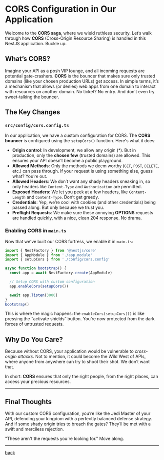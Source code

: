 # CORS Configuration in Our Application

Welcome to the **CORS saga**, where we wield ruthless security. Let’s walk through how **CORS** (Cross-Origin Resource Sharing) is handled in this NestJS application. Buckle up.

## What’s CORS?

Imagine your API as a posh VIP lounge, and all incoming requests are potential gate-crashers. **CORS** is the bouncer that makes sure only trusted domains (like your chosen production URLs) get access. In simple terms, it’s a mechanism that allows (or denies) web apps from one domain to interact with resources on another domain. No ticket? No entry. And don’t even try sweet-talking the bouncer.

## The Key Changes

### `src/config/cors.config.ts`

In our application, we have a custom configuration for CORS. The **CORS bouncer** is configured using the `setupCors()` function. Here's what it does:

- **Origin control**: In development, we allow any origin (\*). But in production, only the **chosen few** (trusted domains) are allowed. This ensures your API doesn’t become a public playground.
- **Allowed Methods**: Only the methods we deem worthy (`GET`, `POST`, `DELETE`, etc.) can pass through. If your request is using something else, guess what? You’re out.
- **Allowed Headers**: We don’t want any shady headers sneaking in, so only headers like `Content-Type` and `Authorization` are permitted.
- **Exposed Headers**: We let you peek at a few headers, like `Content-Length` and `Content-Type`. Don’t get greedy.
- **Credentials**: Yep, we’re cool with cookies (and other credentials) being passed along. But only because we trust you.
- **Preflight Requests**: We make sure these annoying **OPTIONS** requests are handled quickly, with a nice, clean 204 response. No drama.

### Enabling CORS in `main.ts`

Now that we’ve built our CORS fortress, we enable it in `main.ts`:

```typescript
import { NestFactory } from '@nestjs/core'
import { AppModule } from './app.module'
import { setupCors } from './config/cors.config'

async function bootstrap() {
  const app = await NestFactory.create(AppModule)

  // Setup CORS with custom configuration
  app.enableCors(setupCors())

  await app.listen(3000)
}
bootstrap()
```

This is where the magic happens: the `enableCors(setupCors())` is like pressing the “activate shields” button. You’re now protected from the dark forces of untrusted requests.

## Why Do You Care?

Because without CORS, your application would be vulnerable to _cross-origin attacks_. Not to mention, it could become the Wild West of APIs, where anyone from anywhere can try to shoot their shot. We don’t want that.

In short: **CORS** ensures that only the right people, from the right places, can access your precious resources.

---

## Final Thoughts

With our custom CORS configuration, you’re like the Jedi Master of your API, defending your kingdom with a perfectly balanced defense strategy. And if some shady origin tries to breach the gates? They’ll be met with a swift and merciless rejection.

"These aren't the requests you're looking for." Move along.

---

[back](table-of-contents.md)
